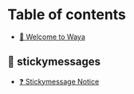 # Table of contents

* [👋 Welcome to Waya](README.md)

## 📌 stickymessages

* [❓ Stickymessage Notice](stickymessages/stickymessage-notice.md)
